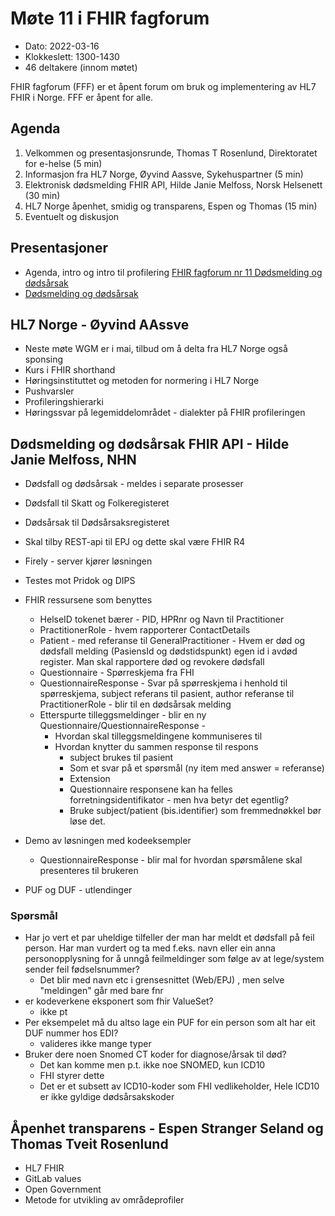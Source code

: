 # Møte 11 i FHIR fagforum

* Dato: 2022-03-16
* Klokkeslett: 1300-1430
* 46 deltakere (innom møtet)

FHIR fagforum (FFF) er et åpent forum om bruk og implementering av HL7 FHIR i Norge. FFF er åpent for alle.

## Agenda

1. Velkommen og presentasjonsrunde, Thomas T Rosenlund, Direktoratet for e-helse (5 min)
1. Informasjon fra HL7 Norge, Øyvind Aassve, Sykehuspartner (5 min)
1. Elektronisk dødsmelding FHIR API, Hilde Janie Melfoss, Norsk Helsenett (30 min)
1. HL7 Norge åpenhet, smidig og transparens, Espen og Thomas (15 min)
1. Eventuelt og diskusjon

## Presentasjoner

* Agenda, intro og intro til profilering [FHIR fagforum nr 11 Dødsmelding og dødsårsak](../presentasjon/2022-03-16-FHIR-fagforum-11.pdf)
* [Dødsmelding og dødsårsak](../presentasjon/2022-03-16-DODEPJ.pdf)

## HL7 Norge - Øyvind AAssve

* Neste møte WGM er i mai, tilbud om å delta fra HL7 Norge også sponsing
* Kurs i FHIR shorthand
* Høringsinstituttet og metoden for normering i HL7 Norge
* Pushvarsler
* Profileringshierarki
* Høringssvar på legemiddelområdet - dialekter på FHIR profileringen

## Dødsmelding og dødsårsak FHIR API - Hilde Janie Melfoss, NHN

* Dødsfall og dødsårsak - meldes i separate prosesser
* Dødsfall til Skatt og Folkeregisteret
* Dødsårsak til Dødsårsaksregisteret
* Skal tilby REST-api til EPJ og dette skal være FHIR R4
* Firely - server kjører løsningen
* Testes mot Pridok og DIPS

* FHIR ressursene som benyttes
  * HelseID tokenet bærer - PID, HPRnr og Navn til Practitioner
  * PractitionerRole - hvem rapporterer ContactDetails
  * Patient - med referanse til GeneralPractitioner - Hvem er død og dødsfall melding (PasiensId og dødstidspunkt) egen id i avdød register. Man skal rapportere død og revokere dødsfall
  * Questionnaire - Spørreskjema fra FHI
  * QuestionnaireResponse - Svar på spørreskjema i henhold til spørreskjema, subject referans til pasient, author referanse til PractitionerRole - blir til en dødsårsak melding
  * Etterspurte tilleggsmeldinger - blir en ny Questionnaire/QuestionnaireResponse - 
    * Hvordan skal tilleggsmeldingene kommuniseres til 
	* Hvordan knytter du sammen response til respons
	  * subject brukes til pasient
	  * Som et svar på et spørsmål (ny item med answer = referanse)
	  * Extension
	  * Questionnaire responsene kan ha felles forretningsidentifikator - men hva betyr det egentlig?
	  * Bruke subject/patient (bis.identifier) som fremmednøkkel bør løse det.
* Demo av løsningen med kodeeksempler
  * QuestionnaireResponse - blir mal for hvordan spørsmålene skal presenteres til brukeren
* PUF og DUF - utlendinger
  
### Spørsmål

* Har jo vert et par uheldige tilfeller der man har meldt et dødsfall på feil person. Har man vurdert og ta med f.eks. navn eller ein anna personopplysning for å unngå feilmeldinger som følge av at lege/system sender feil fødselsnummer?
  * Det blir med navn etc i grensesnittet (Web/EPJ) , men selve "meldingen" går med bare fnr
* er kodeverkene eksponert som fhir ValueSet?
  * ikke pt
* Per eksempelet må du altso lage ein PUF for ein person som alt har eit DUF nummer hos EDI?
  * valideres ikke mange typer
* Bruker dere noen Snomed CT koder for diagnose/årsak til død?
  * Det kan komme men p.t. ikke noe SNOMED, kun ICD10
  * FHI styrer dette
  * Det er et subsett av ICD10-koder som FHI vedlikeholder, Hele ICD10 er ikke gyldige dødsårsakskoder

## Åpenhet transparens - Espen Stranger Seland og Thomas Tveit Rosenlund

* HL7 FHIR
* GitLab values
* Open Government
* Metode for utvikling av områdeprofiler




